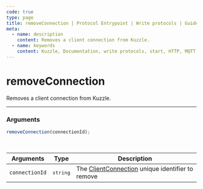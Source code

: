 ```yaml
---
code: true
type: page
title: removeConnection | Protocol Entrypoint | Write protocols | Guide
meta:
  - name: description
    content: Removes a client connection from Kuzzle.
  - name: keywords
    content: Kuzzle, Documentation, write protocols, start, HTTP, MQTT, protocol entrypoint, removeConnection
---
```

# removeConnection



Removes a client connection from Kuzzle.

---

### Arguments

```js
removeConnection(connectionId);
```

<br/>

| Arguments      | Type              | Description                                                                                    |
| -------------- | ----------------- | ---------------------------------------------------------------------------------------------- |
| `connectionId` | <pre>string</pre> | The [ClientConnection](/core/2/guides/write-protocols/context/clientconnection) unique identifier to remove |
